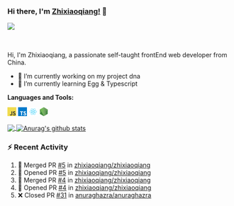 ### Hi there, I'm [Zhixiaoqiang!](https://github.com/zhixiaoqiang/zhixiaoqiang) 👋

![](https://komarev.com/ghpvc/?username=zhixiaoqiang&color=green)

<br />

Hi, I'm Zhixiaoqiang, a passionate self-taught frontEnd web developer from China.

- 🔭 I’m currently working on my project dna
- 🌱 I’m currently learning Egg & Typescript

**Languages and Tools:**  

<code><img height="20" src="https://raw.githubusercontent.com/github/explore/80688e429a7d4ef2fca1e82350fe8e3517d3494d/topics/javascript/javascript.png"></code>
<code><img height="20" src="https://raw.githubusercontent.com/github/explore/80688e429a7d4ef2fca1e82350fe8e3517d3494d/topics/typescript/typescript.png"></code>
<code><img height="20" src="https://raw.githubusercontent.com/github/explore/80688e429a7d4ef2fca1e82350fe8e3517d3494d/topics/react/react.png"></code>
<code><img height="20" src="https://raw.githubusercontent.com/github/explore/80688e429a7d4ef2fca1e82350fe8e3517d3494d/topics/nodejs/nodejs.png"></code>

<!--- 
  if you have forked this to use on your profile, 
  Change the `github-readme-stats.vercel.app` to `github-readme-stats.vercel.app` 
--->

<!-- Change the `github-readme-stats.vercel.app` to `github-readme-stats.vercel.app`  -->

<!--  *NOTE: Top languages does not indicate my skill level or something like that, it's a github metric of which languages i have the most code on github, it's a new feature of [github-readme-stats](https://github.com/anuraghazra/github-readme-stats)* -->

<a href="https://github.com/zhixiaoqiang/zhixiaoqiang">
  <!-- Change the `github-readme-stats.vercel.app` to `github-readme-stats.vercel.app`  -->
  <img align="center" src="https://github-readme-stats.vercel.app/api/top-langs/?username=zhixiaoqiang&theme=radical" />
</a>
<a href="https://github.com/zhixiaoqiang/zhixiaoqiang">
  <img align="center" src="https://github-readme-stats.vercel.app/api?username=zhixiaoqiang&show_icons=true&theme=radical&line_height=40&count_private=true&include_all_commits=true" alt="Anurag's github stats" />
</a>


### :zap: Recent Activity

<!--START_SECTION:activity-->
1. 🎉 Merged PR [#5](https://github.com/zhixiaoqiang/zhixiaoqiang/pull/5) in [zhixiaoqiang/zhixiaoqiang](https://github.com/zhixiaoqiang/zhixiaoqiang)
2. 💪 Opened PR [#5](https://github.com/zhixiaoqiang/zhixiaoqiang/pull/5) in [zhixiaoqiang/zhixiaoqiang](https://github.com/zhixiaoqiang/zhixiaoqiang)
3. 🎉 Merged PR [#4](https://github.com/zhixiaoqiang/zhixiaoqiang/pull/4) in [zhixiaoqiang/zhixiaoqiang](https://github.com/zhixiaoqiang/zhixiaoqiang)
4. 💪 Opened PR [#4](https://github.com/zhixiaoqiang/zhixiaoqiang/pull/4) in [zhixiaoqiang/zhixiaoqiang](https://github.com/zhixiaoqiang/zhixiaoqiang)
5. ❌ Closed PR [#31](https://github.com/anuraghazra/anuraghazra/pull/31) in [anuraghazra/anuraghazra](https://github.com/anuraghazra/anuraghazra)
<!--END_SECTION:activity-->

<!--
<a href="https://github.com/anuraghazra/github-readme-stats">
  <img align="center" src="https://github-readme-stats.vercel.app/api/pin/?username=zhixiaoqiang&repo=github-readme-stats&theme=radical" />
</a>    
<a href="https://github.com/anuraghazra/anuraghazra.github.io">
  <img align="center" src="https://github-readme-stats.vercel.app/api/pin/?username=zhixiaoqiang&repo=anuraghazra.github.io&theme=radical" />
</a>
 -->
